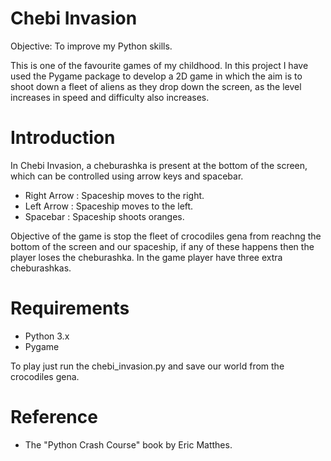 # Chebi Invasion

Objective: To improve my Python skills. 

This is one of the favourite games of my childhood. 
In this project I have used the Pygame package to develop a 2D game in which the aim is to shoot down a fleet of aliens as they drop down the screen, as the level increases in speed and difficulty also increases.


# Introduction

In Chebi Invasion, a cheburashka is present at the bottom of the screen, which can be controlled using arrow keys and spacebar.
- Right Arrow : Spaceship moves to the right.
- Left Arrow  : Spaceship moves to the left.
- Spacebar    : Spaceship shoots oranges.

Objective of the game is stop the fleet of crocodiles gena from reachng the bottom of the screen and our spaceship, if any of these happens then the player loses the cheburashka. In the game player have three extra cheburashkas.

# Requirements
- Python 3.x
- Pygame

To play just run the chebi_invasion.py and save our world from the crocodiles gena.

# Reference
- The "Python Crash Course" book by Eric Matthes.
